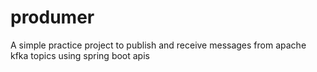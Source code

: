 # produmer
A simple practice project to publish and receive messages from apache kfka topics using spring boot apis
